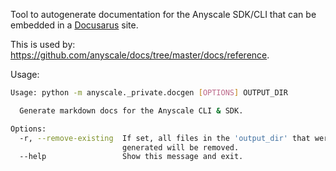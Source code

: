 Tool to autogenerate documentation for the Anyscale SDK/CLI that can be embedded in a [Docusarus](https://docusaurus.io/) site.

This is used by: https://github.com/anyscale/docs/tree/master/docs/reference.

Usage:
```bash
Usage: python -m anyscale._private.docgen [OPTIONS] OUTPUT_DIR

  Generate markdown docs for the Anyscale CLI & SDK.

Options:
  -r, --remove-existing  If set, all files in the 'output_dir' that were not
                         generated will be removed.
  --help                 Show this message and exit.
```
